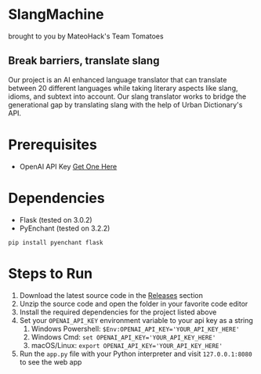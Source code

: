 # SlangMachine
brought to you by MateoHack's Team Tomatoes
## Break barriers, translate slang

Our project is an AI enhanced language translator that can translate between 20 different languages while taking literary aspects like slang, idioms, and subtext into account. Our slang translator works to bridge the generational gap by translating slang with the help of Urban Dictionary's API. 

# Prerequisites
- OpenAI API Key [Get One Here](https://platform.openai.com/api-keys)

# Dependencies
- Flask (tested on 3.0.2)
- PyEnchant (tested on 3.2.2)

`pip install pyenchant flask`

# Steps to Run
 1. Download the latest source code in the [Releases](https://github.com/nima-bhavansikar/mateohacks-project-team-tomatoes/releases) section
 2. Unzip the source code and open the folder in your favorite code editor
 3. Install the required dependencies for the project listed above
 4. Set your `OPENAI_API_KEY` environment variable to your api key as a string
    1. Windows Powershell: `$Env:OPENAI_API_KEY='YOUR_API_KEY_HERE'`
    2. Windows Cmd: `set OPENAI_API_KEY='YOUR_API_KEY_HERE'`
    3. macOS/Linux: `export OPENAI_API_KEY='YOUR_API_KEY_HERE'`
 5. Run the `app.py` file with your Python interpreter and visit `127.0.0.1:8080` to see the web app
